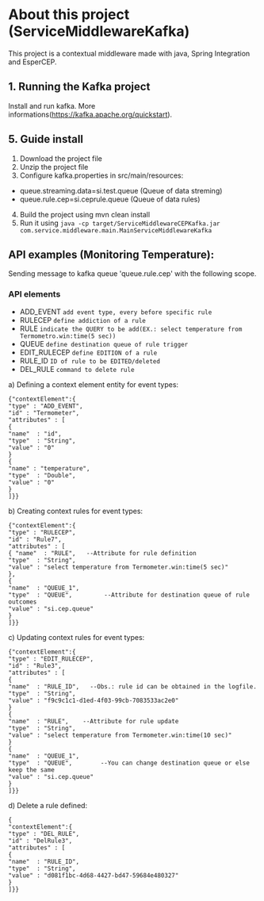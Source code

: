 # About this project (ServiceMiddlewareKafka)
This project is a contextual middleware made with java, Spring Integration and EsperCEP.

## 1. Running the Kafka project
Install and run kafka. More informations(https://kafka.apache.org/quickstart).

## 5. Guide install
1. Download the project file
2. Unzip the project file
3. Configure kafka.properties in src/main/resources:
- queue.streaming.data=si.test.queue (Queue of data streming)
- queue.rule.cep=si.ceprule.queue (Queue of data rules)
4. Build the project using mvn clean install
5. Run it using `java -cp target/ServiceMiddlewareCEPKafka.jar com.service.middleware.main.MainServiceMiddlewareKafka`

## API examples (Monitoring Temperature):
Sending message to kafka queue 'queue.rule.cep' with the following scope.

### API elements
- ADD_EVENT ```add event type, every before specific rule```
- RULECEP   ```define addiction of a rule```
- RULE ```indicate the QUERY to be add(EX.: select temperature from Termometro.win:time(5 sec))``` 
-	QUEUE ```define destination queue of rule trigger```
- EDIT_RULECEP ```define EDITION of a rule```	
- RULE_ID ```ID of rule to be EDITED/deleted```
- DEL_RULE ```command to delete rule```

a) Defining a context element entity for event types:
```
{"contextElement":{
"type" : "ADD_EVENT",
"id" : "Termometer",
"attributes" : [
{ 
"name"  : "id",
"type"  : "String",
"value" : "0"
}
{
"name" : "temperature",
"type"  : "Double",
"value" : "0"
}
]}}
```
b) Creating context rules for event types:
```
{"contextElement":{
"type" : "RULECEP", 
"id" : "Rule7",
"attributes" : [
{ "name"  : "RULE",   --Attribute for rule definition
"type"  : "String",
"value" : "select temperature from Termometer.win:time(5 sec)"
},
{
"name"  : "QUEUE_1",
"type"  : "QUEUE",         --Attribute for destination queue of rule outcomes
"value" : "si.cep.queue" 
}
]}}
```
c) Updating context rules for event types:
```
{"contextElement":{
"type" : "EDIT_RULECEP",
"id" : "Rule3",
"attributes" : [
{ 
"name"  : "RULE_ID",   --Obs.: rule id can be obtained in the logfile.
"type"  : "String",
"value" : "f9c9c1c1-d1ed-4f03-99cb-7083533ac2e0"
}
{
"name"  : "RULE",    --Attribute for rule update
"type"  : "String",  
"value" : "select temperature from Termometer.win:time(10 sec)"
}
{
"name"  : "QUEUE_1",
"type"  : "QUEUE",        --You can change destination queue or else keep the same
"value" : "si.cep.queue"
}
]}}
```

d) Delete a rule defined:

```
{
"contextElement":{
"type" : "DEL_RULE",
"id" : "DelRule3",
"attributes" : [
{
"name"  : "RULE_ID",
"type"  : "String",
"value" : "d081f1bc-4d68-4427-bd47-59684e480327"
}
]}}
```
